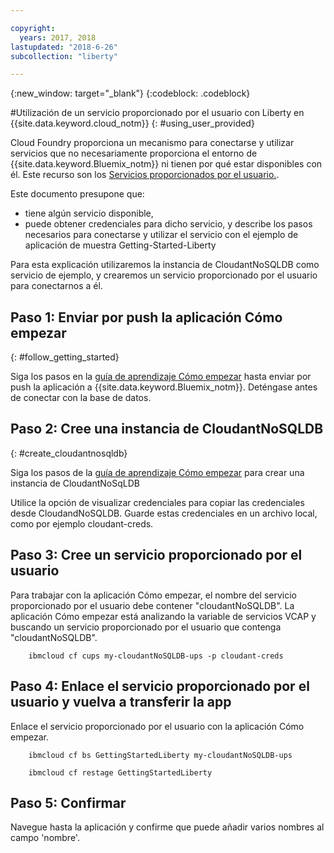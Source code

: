 ```yaml
---

copyright:
  years: 2017, 2018
lastupdated: "2018-6-26"
subcollection: "liberty"

---
```


{:new_window: target="_blank"}
{:codeblock: .codeblock}

#Utilización de un servicio proporcionado por el usuario con Liberty en {{site.data.keyword.cloud_notm}}
{: #using_user_provided}

Cloud Foundry proporciona un mecanismo para conectarse y utilizar servicios que no necesariamente proporciona el entorno de
{{site.data.keyword.Bluemix_notm}} ni tienen por qué estar disponibles con él.
Este recurso son los [Servicios proporcionados por el usuario.](https://docs.cloudfoundry.org/devguide/services/user-provided.html).

Este documento presupone que:
  * tiene algún servicio disponible,
  * puede obtener credenciales para dicho servicio,
y describe los pasos necesarios para conectarse y utilizar el servicio con el ejemplo
de aplicación de muestra Getting-Started-Liberty

Para esta explicación utilizaremos la instancia de CloudantNoSQLDB como servicio de ejemplo,
y crearemos un servicio proporcionado por el usuario para conectarnos a él.

## Paso 1: Enviar por push la aplicación Cómo empezar
{: #follow_getting_started}

Siga los pasos en la [guía de aprendizaje Cómo empezar](/docs/runtimes/liberty/getting-started.html) hasta enviar por push
la aplicación a {{site.data.keyword.Bluemix_notm}}.  Deténgase antes de conectar con la base de datos.

## Paso 2: Cree una instancia de CloudantNoSQLDB
{: #create_cloudantnosqldb}

Siga los pasos de la [guía de aprendizaje Cómo empezar](/docs/runtimes/liberty/getting-started.html) para
crear una instancia de CloudantNoSqLDB

Utilice la opción de visualizar credenciales para copiar las credenciales desde CloudandNoSQLDB. Guarde estas credenciales en un archivo local, como por ejemplo cloudant-creds.

## Paso 3: Cree un servicio proporcionado por el usuario
Para trabajar con la aplicación Cómo empezar, el nombre
del servicio proporcionado por el usuario debe contener
"cloudantNoSQLDB".  La aplicación Cómo empezar está
analizando la variable de servicios VCAP y buscando un
servicio proporcionado por el usuario que contenga "cloudantNoSQLDB".

        ibmcloud cf cups my-cloudantNoSQLDB-ups -p cloudant-creds

## Paso 4: Enlace el servicio proporcionado por el usuario y vuelva a transferir la app
Enlace el servicio proporcionado por el usuario con la aplicación Cómo empezar.

        ibmcloud cf bs GettingStartedLiberty my-cloudantNoSQLDB-ups

        ibmcloud cf restage GettingStartedLiberty

## Paso 5: Confirmar
Navegue hasta la aplicación y confirme que puede
añadir varios nombres al campo 'nombre'.
